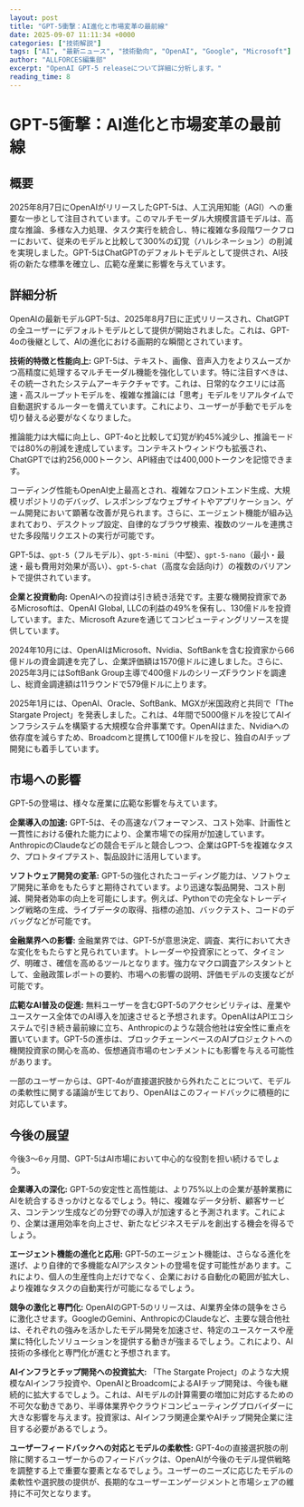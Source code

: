 ```yaml
---
layout: post
title: "GPT-5衝撃：AI進化と市場変革の最前線"
date: 2025-09-07 11:11:34 +0000
categories: ["技術解説"]
tags: ["AI", "最新ニュース", "技術動向", "OpenAI", "Google", "Microsoft"]
author: "ALLFORCES編集部"
excerpt: "OpenAI GPT-5 releaseについて詳細に分析します。"
reading_time: 8
---
```


# GPT-5衝撃：AI進化と市場変革の最前線

## 概要
2025年8月7日にOpenAIがリリースしたGPT-5は、人工汎用知能（AGI）への重要な一歩として注目されています。このマルチモーダル大規模言語モデルは、高度な推論、多様な入力処理、タスク実行を統合し、特に複雑な多段階ワークフローにおいて、従来のモデルと比較して300%の幻覚（ハルシネーション）の削減を実現しました。GPT-5はChatGPTのデフォルトモデルとして提供され、AI技術の新たな標準を確立し、広範な産業に影響を与えています。

## 詳細分析
OpenAIの最新モデルGPT-5は、2025年8月7日に正式リリースされ、ChatGPTの全ユーザーにデフォルトモデルとして提供が開始されました。これは、GPT-4oの後継として、AIの進化における画期的な瞬間とされています。

**技術的特徴と性能向上:**
GPT-5は、テキスト、画像、音声入力をよりスムーズかつ高精度に処理するマルチモーダル機能を強化しています。特に注目すべきは、その統一されたシステムアーキテクチャです。これは、日常的なクエリには高速・高スループットモデルを、複雑な推論には「思考」モデルをリアルタイムで自動選択するルーターを備えています。これにより、ユーザーが手動でモデルを切り替える必要がなくなりました。

推論能力は大幅に向上し、GPT-4oと比較して幻覚が約45%減少し、推論モードでは80%の削減を達成しています。コンテキストウィンドウも拡張され、ChatGPTでは約256,000トークン、API経由では400,000トークンを記憶できます。

コーディング性能もOpenAI史上最高とされ、複雑なフロントエンド生成、大規模リポジトリのデバッグ、レスポンシブなウェブサイトやアプリケーション、ゲーム開発において顕著な改善が見られます。さらに、エージェント機能が組み込まれており、デスクトップ設定、自律的なブラウザ検索、複数のツールを連携させた多段階リクエストの実行が可能です。

GPT-5は、`gpt-5`（フルモデル）、`gpt-5-mini`（中堅）、`gpt-5-nano`（最小・最速・最も費用対効果が高い）、`gpt-5-chat`（高度な会話向け）の複数のバリアントで提供されています。

**企業と投資動向:**
OpenAIへの投資は引き続き活発です。主要な機関投資家であるMicrosoftは、OpenAI Global, LLCの利益の49%を保有し、130億ドルを投資しています。また、Microsoft Azureを通じてコンピューティングリソースを提供しています。

2024年10月には、OpenAIはMicrosoft、Nvidia、SoftBankを含む投資家から66億ドルの資金調達を完了し、企業評価額は1570億ドルに達しました。さらに、2025年3月にはSoftBank Group主導で400億ドルのシリーズFラウンドを調達し、総資金調達額は11ラウンドで579億ドルに上ります。

2025年1月には、OpenAI、Oracle、SoftBank、MGXが米国政府と共同で「The Stargate Project」を発表しました。これは、4年間で5000億ドルを投じてAIインフラシステムを構築する大規模な合弁事業です。OpenAIはまた、Nvidiaへの依存度を減らすため、Broadcomと提携して100億ドルを投じ、独自のAIチップ開発にも着手しています。

## 市場への影響
GPT-5の登場は、様々な産業に広範な影響を与えています。

**企業導入の加速:**
GPT-5は、その高速なパフォーマンス、コスト効率、計画性と一貫性における優れた能力により、企業市場での採用が加速しています。AnthropicのClaudeなどの競合モデルと競合しつつ、企業はGPT-5を複雑なタスク、プロトタイプテスト、製品設計に活用しています。

**ソフトウェア開発の変革:**
GPT-5の強化されたコーディング能力は、ソフトウェア開発に革命をもたらすと期待されています。より迅速な製品開発、コスト削減、開発者効率の向上を可能にします。例えば、Pythonでの完全なトレーディング戦略の生成、ライブデータの取得、指標の追加、バックテスト、コードのデバッグなどが可能です。

**金融業界への影響:**
金融業界では、GPT-5が意思決定、調査、実行において大きな変化をもたらすと見られています。トレーダーや投資家にとって、タイミング、明確さ、確信を高めるツールとなります。強力なマクロ調査アシスタントとして、金融政策レポートの要約、市場への影響の説明、評価モデルの支援などが可能です。

**広範なAI普及の促進:**
無料ユーザーを含むGPT-5のアクセシビリティは、産業やユースケース全体でのAI導入を加速させると予想されます。OpenAIはAPIエコシステムで引き続き最前線に立ち、Anthropicのような競合他社は安全性に重点を置いています。GPT-5の進歩は、ブロックチェーンベースのAIプロジェクトへの機関投資家の関心を高め、仮想通貨市場のセンチメントにも影響を与える可能性があります。

一部のユーザーからは、GPT-4oが直接選択肢から外れたことについて、モデルの柔軟性に関する議論が生じており、OpenAIはこのフィードバックに積極的に対応しています。

## 今後の展望
今後3〜6ヶ月間、GPT-5はAI市場において中心的な役割を担い続けるでしょう。

**企業導入の深化:**
GPT-5の安定性と高性能は、より75%以上の企業が基幹業務にAIを統合するきっかけとなるでしょう。特に、複雑なデータ分析、顧客サービス、コンテンツ生成などの分野での導入が加速すると予測されます。これにより、企業は運用効率を向上させ、新たなビジネスモデルを創出する機会を得るでしょう。

**エージェント機能の進化と応用:**
GPT-5のエージェント機能は、さらなる進化を遂げ、より自律的で多機能なAIアシスタントの登場を促す可能性があります。これにより、個人の生産性向上だけでなく、企業における自動化の範囲が拡大し、より複雑なタスクの自動実行が可能になるでしょう。

**競争の激化と専門化:**
OpenAIのGPT-5のリリースは、AI業界全体の競争をさらに激化させます。GoogleのGemini、AnthropicのClaudeなど、主要な競合他社は、それぞれの強みを活かしたモデル開発を加速させ、特定のユースケースや産業に特化したソリューションを提供する動きが強まるでしょう。これにより、AI技術の多様化と専門化が進むと予想されます。

**AIインフラとチップ開発への投資拡大:**
「The Stargate Project」のような大規模なAIインフラ投資や、OpenAIとBroadcomによるAIチップ開発は、今後も継続的に拡大するでしょう。これは、AIモデルの計算需要の増加に対応するための不可欠な動きであり、半導体業界やクラウドコンピューティングプロバイダーに大きな影響を与えます。投資家は、AIインフラ関連企業やAIチップ開発企業に注目する必要があるでしょう。

**ユーザーフィードバックへの対応とモデルの柔軟性:**
GPT-4oの直接選択肢の削除に関するユーザーからのフィードバックは、OpenAIが今後のモデル提供戦略を調整する上で重要な要素となるでしょう。ユーザーのニーズに応じたモデルの柔軟性や選択肢の提供が、長期的なユーザーエンゲージメントと市場シェアの維持に不可欠となります。

